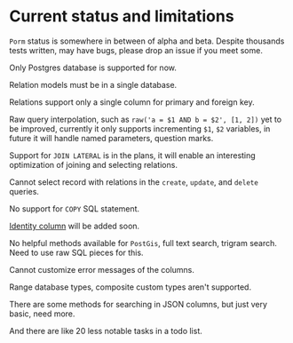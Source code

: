 # Current status and limitations

`Porm` status is somewhere in between of alpha and beta.
Despite thousands tests written, may have bugs, please drop an issue if you meet some.

Only Postgres database is supported for now.

Relation models must be in a single database.

Relations support only a single column for primary and foreign key.

Raw query interpolation, such as `raw('a = $1 AND b = $2', [1, 2])` yet to be improved,
currently it only supports incrementing `$1`, `$2` variables, in future it will handle named parameters, question marks.

Support for `JOIN LATERAL` is in the plans, it will enable an interesting optimization of joining and selecting relations.

Cannot select record with relations in the `create`, `update`, and `delete` queries.

No support for `COPY` SQL statement.

[Identity column](https://www.postgresqltutorial.com/postgresql-tutorial/postgresql-identity-column/) will be added soon.

No helpful methods available for `PostGis`, full text search, trigram search. Need to use raw SQL pieces for this.

Cannot customize error messages of the columns.

Range database types, composite custom types aren't supported.

There are some methods for searching in JSON columns, but just very basic, need more.

And there are like 20 less notable tasks in a todo list.
